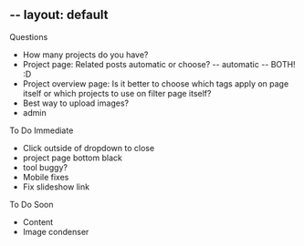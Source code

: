 -- 
layout: default
--

Questions
- How many projects do you have?
- Project page: Related posts automatic or choose?
-- automatic -- BOTH! :D
- Project overview page: Is it better to choose which tags apply on page itself or which projects to use on filter page itself?
- Best way to upload images?
- admin

To Do Immediate
- Click outside of dropdown to close
- project page bottom black
- tool buggy?
- Mobile fixes
- Fix slideshow link

To Do Soon
- Content
- Image condenser